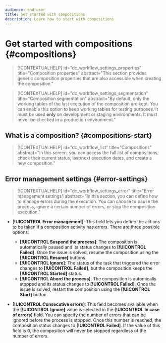 ```yaml
---
audience: end-user
title: Get started with compositions
description: Learn how to start with compositions
---
```

# Get started with compositions {#compositions}

>[!CONTEXTUALHELP]
>id="dc_workflow_settings_properties"
>title="Composition properties"
>abstract="This section provides generic composition properties that are also accessible when creating the composition."

>[!CONTEXTUALHELP]
>id="dc_workflow_settings_segmentation"
>title="Composition segmentation"
>abstract="By default, only the working tables of the last execution of the composition are kept. You can enable this option to keep working tables for testing purposes. It must be used **only** on development or staging environments. It must never be checked in a production environment."




## What is a composition? {#compositions-start}


>[!CONTEXTUALHELP]
>id="dc_workflow_list"
>title="Compositions"
>abstract="In this screen, you can access the full list of compositions, check their current status, last/next execution dates, and create a new composition."


## Error management settings  {#error-settings}

>[!CONTEXTUALHELP]
>id="dc_workflow_settings_error"
>title="Error management settings"
>abstract="In this section, you can define how to manage errors during the execution. You can choose to pause the process, ignore a certain number of errors, or stop the composition execution."

* **[!UICONTROL Error management]**: This field lets you define the actions to be taken if a composition activity has errors. 
    There are three possible options:
    
    * **[!UICONTROL Suspend the process]**: The composition is automatically paused and its status changes to **[!UICONTROL Failed]**. Once the issue is solved, resume the composition using the **[!UICONTROL Resume]** buttons.
    * **[!UICONTROL Ignore]**: The status of the task that triggered the error changes to **[!UICONTROL Failed]**, but the composition keeps the **[!UICONTROL Started]** status.
    * **[!UICONTROL Abord the process]**: The composition is automically stopped and its status changes to **[!UICONTROL Failed]**. Once the issue is solved, restart the composition using the **[!UICONTROL Start]** button.

* **[!UICONTROL Consecutive errors]**: This field becomes available when the **[!UICONTROL Ignore]** value is selected in the **[!UICONTROL In case of errors]** field. You can specify the number of errors that can be ignored before the process is stopped. Once this number is reached, the composition status changes to **[!UICONTROL Failed]**. If the value of this field is 0, the composition will never be stopped regardless of the number of errors.
